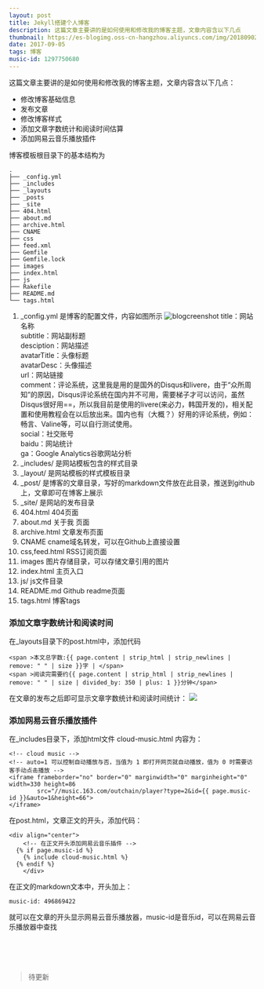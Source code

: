```yaml
---
layout: post
title: Jekyll搭建个人博客
description: 这篇文章主要讲的是如何使用和修改我的博客主题，文章内容含以下几点
thumbnail: https://es-blogimg.oss-cn-hangzhou.aliyuncs.com/img/20180902002437.png
date: 2017-09-05 
tags: 博客   
music-id: 1297750680
--- 
```



这篇文章主要讲的是如何使用和修改我的博客主题，文章内容含以下几点：

* 修改博客基础信息
* 发布文章
* 修改博客样式
* 添加文章字数统计和阅读时间估算
* 添加网易云音乐播放插件

博客模板根目录下的基本结构为

```
.
├── _config.yml 
├── _includes    
├── _layouts
├── _posts
├── _site
├── 404.html
├── about.md
├── archive.html
├── CNAME
├── css
├── feed.xml
├── Gemfile
├── Gemfile.lock
├── images
├── index.html
├── js
├── Rakefile
├── README.md
└── tags.html

```
1. _config.yml 是博客的配置文件，内容如图所示
    ![blogcreenshot](https://es-blogimg.oss-cn-hangzhou.aliyuncs.com/img/20180902002437.png)
title：网站名称<br>
subtitle：网站副标题<br>
desciption：网站描述<br>
avatarTitle：头像标题<br>
avatarDesc：头像描述<br>
url：网站链接<br>
comment：评论系统，这里我是用的是国外的Disqus和livere，由于“众所周知”的原因，Disqus评论系统在国内并不可用，需要梯子才可以访问，虽然Disqus很好用==，所以我目前是使用的livere(来必力，韩国开发的)，相关配置和使用教程会在以后放出来。国内也有（大概？）好用的评论系统，例如：畅言、Valine等，可以自行测试使用。<br>
social：社交账号<br>
baidu：网站统计<br>
ga：Google Analytics谷歌网站分析<br>
1. _includes/ 是网站模板包含的样式目录
2. _layout/ 是网站模板的样式模板目录
3. _post/ 是博客的文章目录，写好的markdown文件放在此目录，推送到github上，文章即可在博客上展示
4. _site/ 是网站的发布目录
5. 404.html 404页面
6. about.md 关于我 页面
7. archive.html 文章发布页面
8. CNAME cname域名转发，可以在Github上直接设置
9. css,feed.html RSS订阅页面
10. images 图片存储目录，可以存储文章引用的图片
11. index.html 主页入口
12. js/ js文件目录
13. README.md Github readme页面
14. tags.html 博客tags
### 添加文章字数统计和阅读时间
在_layouts目录下的post.html中，添加代码
```
<span >本文总字数:{{ page.content | strip_html | strip_newlines | remove: " " | size }}字 | </span>
<span >阅读完需要约{{ page.content | strip_html | strip_newlines | remove: " " | size | divided_by: 350 | plus: 1 }}分钟</span>
```
在文章的发布之后即可显示文章字数统计和阅读时间统计：
![](https://es-blogimg.oss-cn-hangzhou.aliyuncs.com/img/20180902150257.png)
### 添加网易云音乐播放插件
在_includes目录下，添加html文件 cloud-music.html
内容为：

```
<!-- cloud music -->
<!-- auto=1 可以控制自动播放与否，当值为 1 即打开网页就自动播放，值为 0 时需要访客手动点击播放 -->
<iframe frameborder="no" border="0" marginwidth="0" marginheight="0" width=330 height=86
        src="//music.163.com/outchain/player?type=2&id={{ page.music-id }}&auto=1&height=66">
</iframe>
```
在post.html，文章正文的开头，添加代码：
```
<div align="center"> 
    <!-- 在正文开头添加网易云音乐插件 -->
  {% if page.music-id %}
    {% include cloud-music.html %}
  {% endif %} 
    </div>
```
在正文的markdown文本中，开头加上：

`music-id: 496869422
`

就可以在文章的开头显示网易云音乐播放器，music-id是音乐id，可以在网易云音乐播放器中查找
<br>
<br>
<br>
<br>
<br>
> 待更新